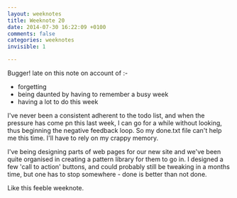 ```yaml
---
layout: weeknotes
title: Weeknote 20
date: 2014-07-30 16:22:09 +0100
comments: false
categories: weeknotes 
invisible: 1

---
```


Bugger! late on this note on account of :-

* forgetting
* being daunted by having to remember a busy week
* having a lot to do this week

I've never been a consistent adherent to the todo list, and when the pressure has come pn this last week, I can go for a while without looking, thus beginning the negative feedback loop. So my done.txt file can't help me this time. I'll have to rely on my crappy memory.

I've being designing parts of web pages for our new site and we've been quite organised in creating a pattern library for them to go in. I designed a few 'call to action' buttons, and could probably still be tweaking in a months time, but one has to stop somewhere - done is better than not done.

Like this feeble weeknote.